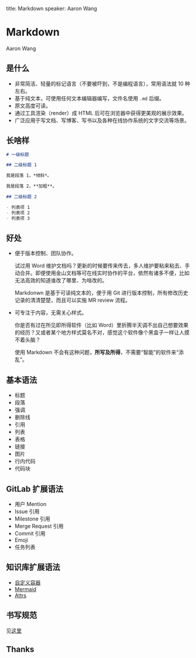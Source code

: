 title: Markdown
speaker: Aaron Wang

<slide />

# Markdown

Aaron Wang

<slide />

## 是什么

- 非常简洁、轻量的标记语言（不要被吓到，不是编程语言），常用语法就 10 种左右。
- 基于纯文本，可使用任何文本编辑器编写，文件名使用 `.md` 后缀。
- 原文高度可读。
- 通过工具渲染（render）成 HTML 后可在浏览器中获得更美观的展示效果。
- 广泛应用于写文档、写博客、写书以及各种在线协作系统的文字交流等场景。

<slide />

## 长啥样

```markdown
# 一级标题

## 二级标题 1

我是段落 1，*倾斜*。

我是段落 2，**加粗**。

## 二级标题 2

- 列表项 1
- 列表项 2
- 列表项 3
```

<slide />

## 好处

- 便于版本控制、团队协作。

    试过用 Word 维护文档吗？更新的时候要传来传去，多人维护要粘来粘去、手动合并。即便使用金山文档等可在线实时协作的平台，依然有诸多不便，比如无法高效的知道谁改了哪里、为啥改的。

    Markdonwn 是基于可读纯文本的，便于用 Git 进行版本控制，所有修改历史记录的清清楚楚，而且可以实施 MR review 流程。

- 可专注于内容，无需关心样式。

    你是否有过在所见即所得软件（比如 Word）里折腾半天调不出自己想要效果的经历？又或者某个地方样式莫名不对，感觉这个软件像个黑盒子一样让人摸不着头脑？

    使用 Markdown 不会有这种问题，**所写及所得**，不需要“智能”的软件来“添乱”。

<slide />

## 基本语法

- 标题
- 段落
- 强调
- 删除线
- 引用
- 列表
- 表格
- 链接
- 图片
- 行内代码
- 代码块

<slide />

## GitLab 扩展语法

- 用户 Mention
- Issue 引用
- Milestone 引用
- Merge Request 引用
- Commit 引用
- Emoji
- 任务列表

<slide />

## 知识库扩展语法

- [自定义容器](https://vuepress.vuejs.org/guide/markdown.html#custom-containers)
- [Mermaid](https://kb.maiscrm.com/CONTRIBUTING.html#mermaid)
- [Attrs](https://github.com/arve0/markdown-it-attrs)

<slide />

## 书写规范

见[这里](https://kb.maiscrm.com/develop/style.html#markdown)

<slide />

## Thanks
